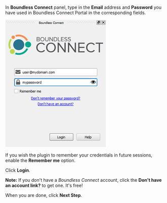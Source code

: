 In **Boundless Connect** panel, type in the **Email** address and **Password**
you have used in Boundless Connect Portal in the corresponding fields.

![enter_credentials.png](enter_credentials.png)

If you wish the plugin to remember your credentials in future sessions,
enable the **Remember me** option.

Click **Login**.

**Note:** If you don't have a *Boundless Connect* account, click the **Don't
have an account link?** to get one. It's free!

When you are done, click **Next Step**.